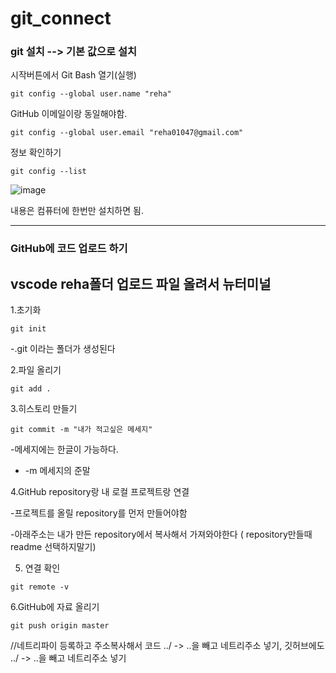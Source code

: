 # git_connect

### git 설치  --> 기본 값으로 설치

시작버튼에서 Git Bash 열기(실행)

```
git config --global user.name "reha"
```

GitHub 이메일이랑 동일해야함.
```
git config --global user.email "reha01047@gmail.com"
```

정보 확인하기
```
git config --list
```

![image](https://github.com/OnlyREHA/git_connect/assets/145514740/97f1d994-4909-41ce-9ac6-aafca058a9e3)

내용은 컴퓨터에 한번만 설치하면 됨.

--------------------------------------------

### GitHub에 코드 업로드 하기

## vscode reha폴더 업로드 파일 올려서 뉴터미널

1.초기화

```
git init
```
-.git 이라는 폴더가 생성된다


2.파일 올리기

```
git add .
```


3.히스토리 만들기

```
git commit -m "내가 적고싶은 메세지"  
```
-메세지에는 한글이 가능하다.
- -m 메세지의 준말


4.GitHub repository랑 내 로컬 프로젝트랑 연결 

-프로젝트를 올릴 repository를 먼저 만들어야함

-아래주소는 내가 만든 repository에서 복사해서 가져와야한다 ( repository만들때 readme 선택하지말기)


5. 연결 확인


```
git remote -v
```


6.GitHub에 자료 올리기


```
git push origin master
```



//네트리파이 등록하고 주소복사해서
코드 ../ -> ..을 빼고 네트리주소 넣기,
깃허브에도 ../ -> ..을 빼고 네트리주소 넣기

























